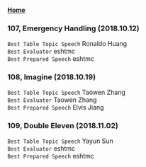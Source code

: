 #### [Home](https://eshtmc.github.io/)    

### 107, Emergency Handling (2018.10.12)   
`Best Table Topic Speech` Ronaldo Huang    
`Best Evaluator` eshtmc    
`Best Prepared Speech` eshtmc    

### 108, Imagine (2018.10.19)   
`Best Table Topic Speech` Taowen Zhang    
`Best Evaluator` Taowen Zhang    
`Best Prepared Speech` Elvis Jiang    

### 109, Double Eleven (2018.11.02)   
`Best Table Topic Speech` Yayun Sun    
`Best Evaluator` eshtmc    
`Best Prepared Speech` eshtmc    
